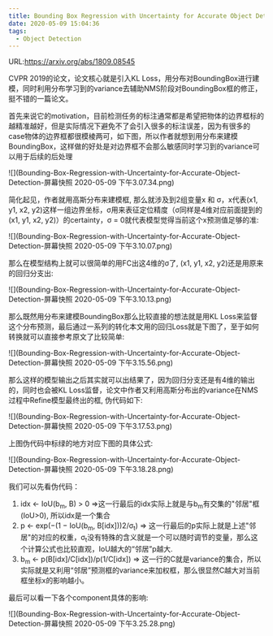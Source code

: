 ```yaml
---
title: Bounding Box Regression with Uncertainty for Accurate Object Detection
date: 2020-05-09 15:04:36
tags:
  - Object Detection
---
```

URL:https://arxiv.org/abs/1809.08545

CVPR 2019的论文，论文核心就是引入KL Loss，用分布对BoundingBox进行建模，同时利用分布学习到的variance去辅助NMS阶段对BoundingBox框的修正，挺不错的一篇论文。

首先来说它的motivation，目前检测任务的标注通常都是希望把物体的边界框标的越精准越好，但是实际情况下避免不了会引入很多的标注误差，因为有很多的case物体的边界框都很模棱两可，如下图，所以作者就想到用分布来建模BoundingBox，这样做的好处是对边界框不会那么敏感同时学习到的variance可以用于后续的后处理

![](Bounding-Box-Regression-with-Uncertainty-for-Accurate-Object-Detection-屏幕快照 2020-05-09 下午3.07.34.png)

简化起见，作者就用高斯分布来建模框, 那么就涉及到2组变量x 和 σ，x代表(x1, y1, x2, y2)这样一组边界坐标，σ用来表征定位精度（σ同样是4维对应前面提到的(x1, y1, x2, y2)）的certainty，σ = 0就代表模型觉得当前这个x预测值足够的准:

![](Bounding-Box-Regression-with-Uncertainty-for-Accurate-Object-Detection-屏幕快照 2020-05-09 下午3.10.07.png)

那么在模型结构上就可以很简单的用FC出这4维的σ了, (x1, y1, x2, y2)还是用原来的回归分支出:

![](Bounding-Box-Regression-with-Uncertainty-for-Accurate-Object-Detection-屏幕快照 2020-05-09 下午3.10.13.png)

那么既然用分布来建模BoundingBox那么比较直接的想法就是用KL Loss来监督这个分布预测，最后通过一系列的转化本文用的回归Loss就是下图了，至于如何转换就可以直接参考原文了比较简单:

![](Bounding-Box-Regression-with-Uncertainty-for-Accurate-Object-Detection-屏幕快照 2020-05-09 下午3.15.56.png)

那么这样的模型输出之后其实就可以出结果了，因为回归分支还是有4维的输出的，同时也会被KL Loss监督，论文中作者又利用高斯分布出的variance在NMS过程中Refine模型最终出的框, 伪代码如下:

![](Bounding-Box-Regression-with-Uncertainty-for-Accurate-Object-Detection-屏幕快照 2020-05-09 下午3.17.53.png)

上图伪代码中标绿的地方对应下图的具体公式:

![](Bounding-Box-Regression-with-Uncertainty-for-Accurate-Object-Detection-屏幕快照 2020-05-09 下午3.18.28.png)

我们可以先看伪代码：
1. idx ← IoU(b<sub>m</sub>, B) > 0 =>这一行最后的idx实际上就是与b<sub>m</sub>有交集的"邻居"框(IoU>0), 所以idx是一个集合
2. p ← exp(−(1 − IoU(b<sub>m</sub>, B[idx]))2/σ<sub>t</sub>) => 这一行最后的p实际上就是上述"邻居"的对应的权重，σ<sub>t</sub>没有特殊的含义就是一个可以随时调节的变量，那么这个计算公式也比较直观，IoU越大的“邻居”p越大.
3. b<sub>m</sub> ← p(B[idx]/C[idx])/p(1/C[idx]) => 这一行的C就是variance的集合，所以实际就是又利用“邻居”预测框的variance来加权框，那么很显然C越大对当前框坐标x的影响越小。

最后可以看一下各个component具体的影响:

![](Bounding-Box-Regression-with-Uncertainty-for-Accurate-Object-Detection-屏幕快照 2020-05-09 下午3.25.28.png)
